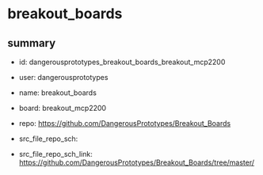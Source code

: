 # breakout_boards
 
## summary 
* id: dangerousprototypes_breakout_boards_breakout_mcp2200
* user: dangerousprototypes
* name: breakout_boards
* board: breakout_mcp2200
* repo: https://github.com/DangerousPrototypes/Breakout_Boards



* src_file_repo_sch: 
* src_file_repo_sch_link: https://github.com/DangerousPrototypes/Breakout_Boards/tree/master/






